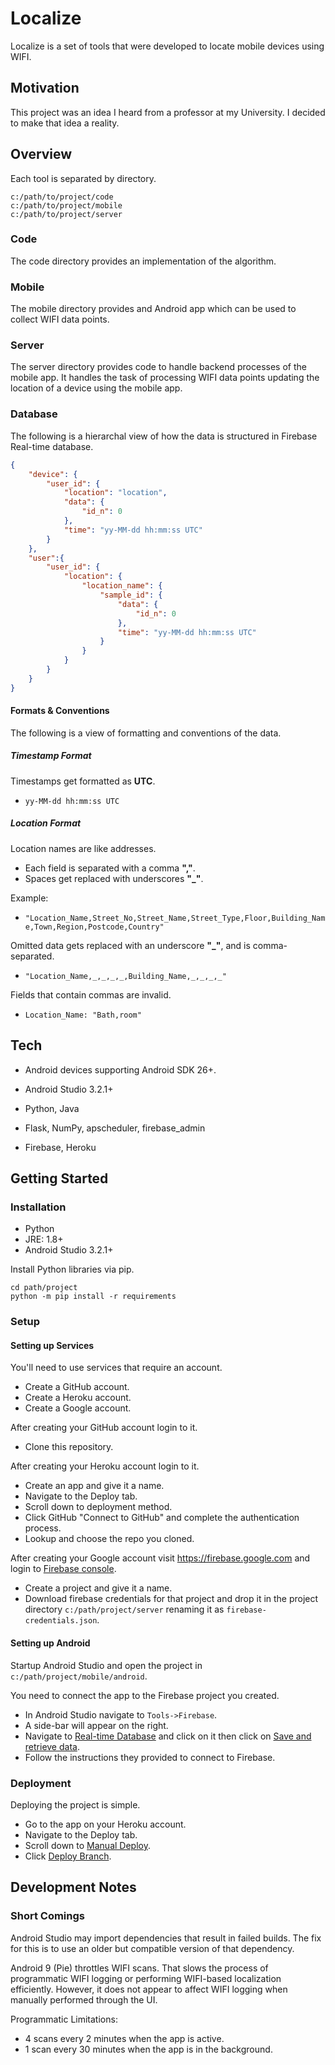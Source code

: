 # Localize

Localize is a set of tools that were developed to locate mobile devices using WIFI.

## Motivation

This project was an idea I heard from a professor at my University. I decided to make that idea a reality.

## Overview

Each tool is separated by directory.

```shell
c:/path/to/project/code
c:/path/to/project/mobile
c:/path/to/project/server
```

### Code

The code directory provides an implementation of the algorithm.

### Mobile

The mobile directory provides and Android app which can be used to collect WIFI data points.

### Server

The server directory provides code to handle backend processes of the mobile app. It handles the task of processing WIFI data points updating the location of a device using the mobile app.

### Database

The following is a hierarchal view of how the data is structured in Firebase Real-time database.

```json
{
    "device": {
        "user_id": {
            "location": "location",
            "data": {
                "id_n": 0
            },
            "time": "yy-MM-dd hh:mm:ss UTC"
        }
    },
    "user":{
        "user_id": {
            "location": {
                "location_name": {
                    "sample_id": {
                        "data": {
                            "id_n": 0
                        },
                        "time": "yy-MM-dd hh:mm:ss UTC"
                    }
                }
            }
        }
    }
}
```

#### Formats & Conventions

The following is a view of formatting and conventions of the data.

##### Timestamp Format

Timestamps get formatted as **UTC**.

- `yy-MM-dd hh:mm:ss UTC` 

##### Location Format

Location names are like addresses. 

- Each field is separated with a comma **","**.
- Spaces get replaced with underscores **"_"**.

Example:

- `"Location_Name,Street_No,Street_Name,Street_Type,Floor,Building_Name,Town,Region,Postcode,Country"`

Omitted data gets replaced with an underscore **"_"**, and is comma-separated.

- `"Location_Name,_,_,_,_,Building_Name,_,_,_,_"`

Fields that contain commas are invalid.

- `Location_Name: "Bath,room"`

## Tech

- Android devices supporting Android SDK 26+.

- Android Studio 3.2.1+

- Python, Java

- Flask, NumPy, apscheduler, firebase_admin

- Firebase, Heroku

## Getting Started

### Installation

- Python
- JRE: 1.8+
- Android Studio 3.2.1+

Install Python libraries via pip.

```shell
cd path/project
python -m pip install -r requirements
```

### Setup

#### Setting up Services

You'll need to use services that require an account.

- Create a GitHub account.
- Create a Heroku account.
- Create a Google account.

After creating your GitHub account login to it.

- Clone this repository.

After creating your Heroku account login to it.

- Create an app and give it a name.
- Navigate to the Deploy tab.
- Scroll down to deployment method.
- Click GitHub "Connect to GitHub" and complete the authentication process.
- Lookup and choose the repo you cloned.

After creating your Google account visit https://firebase.google.com  and login to <u>Firebase console</u>.

- Create a project and give it a name.
- Download firebase credentials for that project and drop it in the project directory `c:/path/project/server` renaming it as `firebase-credentials.json`.

#### Setting up Android

Startup Android Studio and open the project in `c:/path/project/mobile/android`.

You need to connect the app to the Firebase project you created.

- In Android Studio navigate to `Tools->Firebase`.
- A side-bar will appear on the right.
- Navigate to <u>Real-time Database</u> and click on it then click on <u>Save and retrieve data</u>.
- Follow the instructions they provided to connect to Firebase.

### Deployment

Deploying the project is simple.

- Go to the app on your Heroku account. 
- Navigate to the Deploy tab.
- Scroll down to <u>Manual Deploy</u>.
- Click <u>Deploy Branch</u>.

## Development Notes

### Short Comings

Android Studio may import dependencies that result in failed builds. The fix for this is to use an older but compatible version of that dependency. 

Android 9 (Pie) throttles WIFI scans. That slows the process of programmatic WIFI logging or performing WIFI-based localization efficiently. However, it does not appear to affect WIFI logging when manually performed through the UI.

Programmatic Limitations:

- 4 scans every 2 minutes when the app is active.
- 1 scan every 30 minutes when the app is in the background.